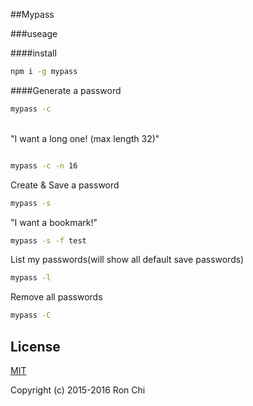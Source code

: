 ##Mypass

###useage

####install <br>
```bash
npm i -g mypass
```

####Generate a password<br>  
```bash
mypass -c
```
<br>
"I want a long one! (max length 32)" <br>

```bash

mypass -c -n 16
```

Create & Save a password<br>

```bash
mypass -s
```

"I want a bookmark!"<br>

```bash
mypass -s -f test
```

List my passwords(will show all default save passwords)<br>

```bash
mypass -l
```


Remove all passwords<br>

```bash
mypass -C
```

## License
	
[MIT](http://opensource.org/licenses/MIT)

Copyright (c) 2015-2016 Ron Chi
